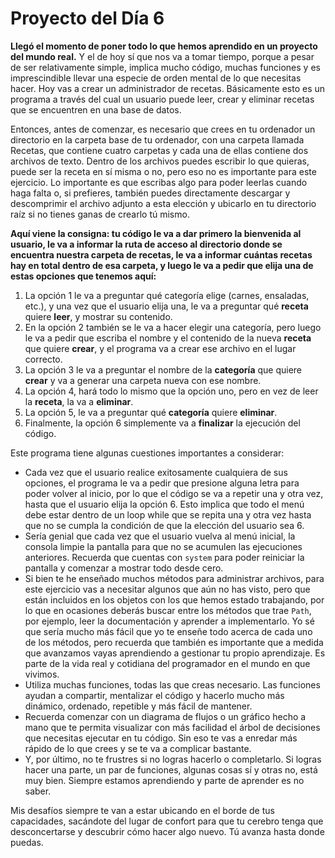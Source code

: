 # Proyecto del Día 6

**Llegó el momento de poner todo lo que hemos aprendido en un proyecto del mundo real.** Y el de hoy sí que nos va a tomar tiempo, porque a pesar de ser relativamente simple, implica mucho código, muchas funciones y es imprescindible llevar una especie de orden mental de lo que necesitas hacer. Hoy vas a crear un administrador de recetas. Básicamente esto es un programa a través del cual un usuario puede leer, crear y eliminar recetas que se encuentren en una base de datos.

Entonces, antes de comenzar, es necesario que crees en tu ordenador un directorio en la carpeta base de tu ordenador, con una carpeta llamada Recetas, que contiene cuatro carpetas y cada una de ellas contiene dos archivos de texto. Dentro de los archivos puedes escribir lo que quieras, puede ser la receta en sí misma o no, pero eso no es importante para este ejercicio. Lo importante es que escribas algo para poder leerlas cuando haga falta o, si prefieres, también puedes directamente descargar y descomprimir el archivo adjunto a esta elección y ubicarlo en tu directorio raíz si no tienes ganas de crearlo tú mismo.

**Aquí viene la consigna: tu código le va a dar primero la bienvenida al usuario, le va a informar la ruta de acceso al directorio donde se encuentra nuestra carpeta de recetas, le va a informar cuántas recetas hay en total dentro de esa carpeta, y luego le va a pedir que elija una de estas opciones que tenemos aquí:**

1. La opción 1 le va a preguntar qué categoría elige (carnes, ensaladas, etc.), y una vez que el usuario elija una, le va a preguntar qué **receta** quiere **leer**, y mostrar su contenido.
2. En la opción 2 también se le va a hacer elegir una categoría, pero luego le va a pedir que escriba el nombre y el contenido de la nueva **receta** que quiere **crear**, y el programa va a crear ese archivo en el lugar correcto.
3. La opción 3 le va a preguntar el nombre de la **categoría** que quiere **crear** y va a generar una carpeta nueva con ese nombre.
4. La opción 4, hará todo lo mismo que la opción uno, pero en vez de leer la **receta**, la va a **eliminar**.
5. La opción 5, le va a preguntar qué **categoría** quiere **eliminar**.
6. Finalmente, la opción 6 simplemente va a **finalizar** la ejecución del código.

Este programa tiene algunas cuestiones importantes a considerar:
* Cada vez que el usuario realice exitosamente cualquiera de sus opciones, el programa le va a pedir que presione alguna letra para poder volver al inicio, por lo que el código se va a repetir una y otra vez, hasta que el usuario elija la opción 6. Esto implica que todo el menú debe estar dentro de un loop while que se repita una y otra vez hasta que no se cumpla la condición de que la elección del usuario sea 6.
* Sería genial que cada vez que el usuario vuelva al menú inicial, la consola limpie la pantalla para que no se acumulen las ejecuciones anteriores. Recuerda que cuentas con `system` para poder reiniciar la pantalla y comenzar a mostrar todo desde cero.
* Si bien te he enseñado muchos métodos para administrar archivos, para este ejercicio vas a necesitar algunos que aún no has visto, pero que están incluidos en los objetos con los que hemos estado trabajando, por lo que en ocasiones deberás buscar entre los métodos que trae `Path`, por ejemplo, leer la documentación y aprender a implementarlo. Yo sé que sería mucho más fácil que yo te enseñe todo acerca de cada uno de los métodos, pero recuerda que también es importante que a medida que avanzamos vayas aprendiendo a gestionar tu propio aprendizaje. Es parte de la vida real y cotidiana del programador en el mundo en que vivimos.
* Utiliza muchas funciones, todas las que creas necesario. Las funciones ayudan a compartir, mentalizar el código y hacerlo mucho más dinámico, ordenado, repetible y más fácil de mantener.
* Recuerda comenzar con un diagrama de flujos o un gráfico hecho a mano que te permita visualizar con más facilidad el árbol de decisiones que necesitas ejecutar en tu código. Sin eso te vas a enredar más rápido de lo que crees y se te va a complicar bastante.
* Y, por último, no te frustres si no logras hacerlo o completarlo. Si logras hacer una parte, un par de funciones, algunas cosas sí y otras no, está muy bien. Siempre estamos aprendiendo y parte de aprender es no saber.

Mis desafíos siempre te van a estar ubicando en el borde de tus capacidades, sacándote del lugar de confort para que tu cerebro tenga que desconcertarse y descubrir cómo hacer algo nuevo. Tú avanza hasta donde puedas.